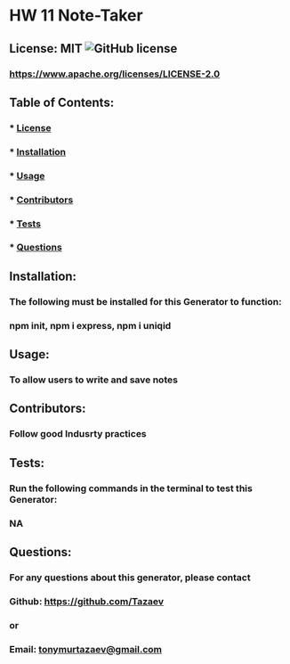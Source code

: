 # HW 11 Note-Taker
## License: MIT ![GitHub license](https://img.shields.io/github/license/naereen/strapDown.js.svg)
### https://www.apache.org/licenses/LICENSE-2.0

## Table of Contents:
###  * [License](#license)
###  * [Installation](#installation)
###  * [Usage](#usage)
###  * [Contributors](#contributors)
###  * [Tests](#tests)
###  * [Questions](#questions)

## Installation:
### The following must be installed for this Generator to function:
### npm init, npm i express, npm i uniqid

## Usage:
### To allow users to write and save notes

## Contributors:
### Follow good Indusrty practices

## Tests:
### Run the following commands in the terminal to test this Generator:
### NA

## Questions:
### For any questions about this generator, please contact
### Github: https://github.com/Tazaev
### or
### Email: tonymurtazaev@gmail.com
